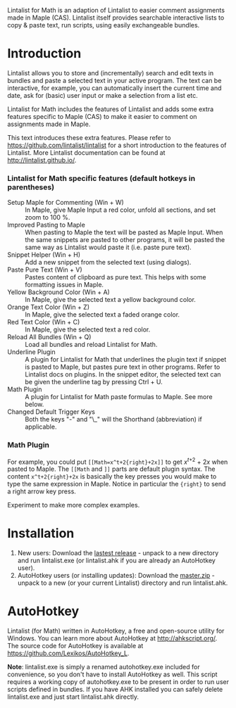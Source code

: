 Lintalist for Math is an adaption of Lintalist to easier comment assignments
made in Maple (CAS). Lintalist itself provides searchable interactive lists to
copy & paste text, run scripts, using easily exchangeable bundles.


# Introduction

Lintalist allows you to store and (incrementally) search and edit texts in
bundles and paste a selected text in your active program. The text can be
interactive, for example, you can automatically insert the current time and
date, ask for (basic) user input or make a selection from a list etc.

Lintalist for Math includes the features of Lintalist and adds some extra
features specific to Maple (CAS) to make it easier to comment on assignments
made in Maple.

This text introduces these extra features. Please refer to
<https://github.com/lintalist/lintalist> for a short introduction to the
features of Lintalist. More Lintalist documentation can be found at
<http://lintalist.github.io/>.

### Lintalist for Math specific features (default hotkeys in parentheses)

<dl>

  <dt>Setup Maple for Commenting (Win + W)</dt>
  <dd>In Maple, give Maple Input a red color, unfold all sections,
    and set zoom to 100 %.</dd>

  <dt>Improved Pasting to Maple</dt>
  <dd>When pasting to Maple the text will be pasted as Maple Input.
    When the same snippets are pasted to other programs, it will
    be pasted the same way as Lintalist would paste it (i.e. paste pure text).
    </dd>

  <dt>Snippet Helper (Win + H)</dt>
  <dd>Add a new snippet from the selected text (using dialogs).</dd>

  <dt>Paste Pure Text (Win + V)</dt>
  <dd>Pastes content of clipboard as pure text. This helps with some
    formatting issues in Maple.</dd>

  <dt>Yellow Background Color (Win + A)</dt>
  <dd>In Maple, give the selected text a yellow background color.</dd>

  <dt>Orange Text Color (Win + Z)</dt>
  <dd>In Maple, give the selected text a faded orange color.</dd>

  <dt>Red Text Color (Win + C)</dt>
  <dd>In Maple, give the selected text a red color.</dd>

  <dt>Reload All Bundles (Win + Q)</dt>
  <dd>Load all bundles and reload Lintalist for Math.</dd>

  <dt>Underline Plugin</dt>
  <dd>A plugin for Lintalist for Math that underlines the plugin text if
  snippet is pasted to Maple, but pastes pure text in other programs. Refer to
    Lintalist docs on plugins. In the snippet editor, the selected text can
    be given the underline tag by pressing Ctrl + U.</dd>

  <dt>Math Plugin</dt>
  <dd>A plugin for Lintalist for Math paste formulas to Maple. See more below.</dd>
  
  <dt>Changed Default Trigger Keys</dt>
  <dd>Both the keys "-" and "\_" will the Shorthand (abbreviation) if applicable.</dd>
</dl>

### Math Plugin

For example, you could put `[[Math=x^t+2{right}+2x]]` to get
<i>x</i><sup><i>t</i>+2</sup> + 2<i>x</i> when pasted to Maple. The `[[Math` and
`]]` parts are default plugin syntax. The content `x^t+2{right}+2x` is basically
the key presses you would make to type the same expression in Maple. Notice
in particular the `{right}` to send a right arrow key press.

Experiment to make more complex examples.

# Installation

1. New users: Download the [lastest
   release](https://github.com/jensjacobt/lintalist-for-math/releases) - unpack
   to a new directory and run lintalist.exe (or lintalist.ahk if you are already
   an AutoHotkey user).
2. AutoHotkey users (or installing updates): Download the
   [master.zip](https://github.com/jensjacobt/lintalist-for-math/archive/master.zip) - unpack to a new (or your current Lintalist) directory and run lintalist.ahk.

# AutoHotkey

Lintalist (for Math) written in AutoHotkey, a free and open-source utility for
Windows.  You can learn more about AutoHotkey at <http://ahkscript.org/>. The
source code for AutoHotkey is available at
<https://github.com/Lexikos/AutoHotkey_L>.

**Note**: lintalist.exe is simply a renamed autohotkey.exe included for
convenience, so you don't have to install AutoHotkey as well.  This script
requires a working copy of autohotkey.exe to be present in order to run user
scripts defined in bundles. If you have AHK installed you can safely delete
lintalist.exe and just start lintalist.ahk directly.
